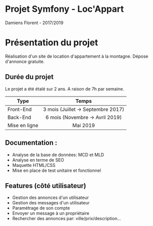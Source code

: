 # Projet Symfony - Loc'Appart
Damiens Florent - 2017/2019

# Présentation du projet
Réalisation d'un site de location d'appartement à la montagne. Dépose d'annonce gratuite.

## Durée du projet
Le projet a été étalé sur 2 ans. A raison de 7h par semaine.

| Type       |               Temps                |
|------------|:----------------------------------:|
| Front-End  | 3 mois (Juillet -> Septembre 2017) |
| Back-End   | 6 mois (Novembre -> Avril 2019)    |
| Mise en ligne   | Mai 2019    |

## Documentation :
* Analyse de la base de données: MCD et MLD
* Analyse en terme de SEO
* Maquette HTML/CSS
* Mise en place de test unitaire et fonctionnel
		
## Features (côté utilisateur)
* Gestion des annonces d'un utilisateur
* Gestion des messages d'un utilisateur
* Paramétrage de son compte
* Envoyer un message à un propriétaire
* Rechercher des annonces par: ville/prix/description...	

